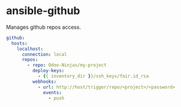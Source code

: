 # ansible-github

Manages github repos access.


```yaml
github:
  hosts:
    localhost:
      connection: local
      repos:
        - repo: Odoo-Ninjas/my-project
          deploy-keys:
            - {{ inventory_dir }}/ssh_keys/fair.id_rsa
          webhooks:
            - url: http://host/trigger/repo/<project>/<password>
              events:
                - push

```
